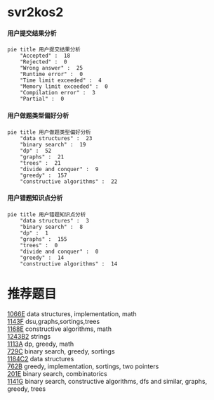 # svr2kos2

<!-- tabs:start -->



#### **用户提交结果分析**

```mermaid
pie title 用户提交结果分析
    "Accepted" :  18
    "Rejected" :  0
    "Wrong answer" :  25
    "Runtime error" :  0
    "Time limit exceeded" :  4
    "Memory limit exceeded" :  0
    "Compilation error" :  3
    "Partial" :  0
```

#### **用户做题类型偏好分析**

```mermaid
pie title 用户做题类型偏好分析
    "data structures" :  23
    "binary search" :  19
    "dp" :  52
    "graphs" :  21
    "trees" :  21
    "divide and conquer" :  9
    "greedy" :  157
    "constructive algorithms" :  22
```
#### **用户错题知识点分析**

```mermaid
pie title 用户错题知识点分析
    "data structures" :  3
    "binary search" :  8
    "dp" :  1
    "graphs" :  155
    "trees" :  0
    "divide and conquer" :  0
    "greedy" :  14
    "constructive algorithms" :  14
```



<!-- tabs:end -->
# 推荐题目
[1066E](https://codeforces.com/contest/1066/problem/E)		data structures,
                        implementation,
                        math		  
[1143F](https://codeforces.com/contest/1143/problem/F)		dsu,graphs,sortings,trees		  
[1168E](https://codeforces.com/contest/1168/problem/E)		constructive algorithms,
                        math		  
[1243B2](https://codeforces.com/contest/1243B/problem/2)		strings		  
[1113A](https://codeforces.com/contest/1113/problem/A)		dp,
                        greedy,
                        math		  
[729C](https://codeforces.com/contest/729/problem/C)		binary search,
                        greedy,
                        sortings		  
[1184C2](https://codeforces.com/contest/1184C/problem/2)		data structures		  
[762B](https://codeforces.com/contest/762/problem/B)		greedy,
                        implementation,
                        sortings,
                        two pointers		  
[201E](https://codeforces.com/contest/201/problem/E)		binary search,
                        combinatorics		  
[1141G](https://codeforces.com/contest/1141/problem/G)		binary search,
                        constructive algorithms,
                        dfs and similar,
                        graphs,
                        greedy,
                        trees		  
